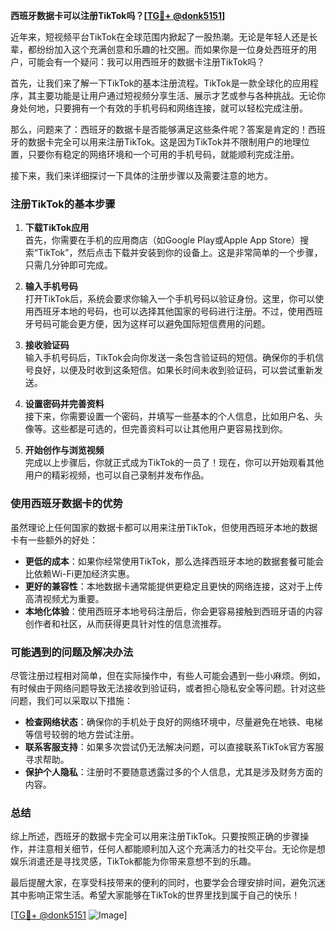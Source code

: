 **西班牙数据卡可以注册TikTok吗？[[TG💪+ @donk5151](https://t.me/s/donk5151)]**

近年来，短视频平台TikTok在全球范围内掀起了一股热潮。无论是年轻人还是长辈，都纷纷加入这个充满创意和乐趣的社交圈。而如果你是一位身处西班牙的用户，可能会有一个疑问：我可以用西班牙的数据卡注册TikTok吗？

首先，让我们来了解一下TikTok的基本注册流程。TikTok是一款全球化的应用程序，其主要功能是让用户通过短视频分享生活、展示才艺或参与各种挑战。无论你身处何地，只要拥有一个有效的手机号码和网络连接，就可以轻松完成注册。

那么，问题来了：西班牙的数据卡是否能够满足这些条件呢？答案是肯定的！西班牙的数据卡完全可以用来注册TikTok。这是因为TikTok并不限制用户的地理位置，只要你有稳定的网络环境和一个可用的手机号码，就能顺利完成注册。

接下来，我们来详细探讨一下具体的注册步骤以及需要注意的地方。

### 注册TikTok的基本步骤

1. **下载TikTok应用**  
   首先，你需要在手机的应用商店（如Google Play或Apple App Store）搜索“TikTok”，然后点击下载并安装到你的设备上。这是非常简单的一个步骤，只需几分钟即可完成。

2. **输入手机号码**  
   打开TikTok后，系统会要求你输入一个手机号码以验证身份。这里，你可以使用西班牙本地的号码，也可以选择其他国家的号码进行注册。不过，使用西班牙号码可能会更方便，因为这样可以避免国际短信费用的问题。

3. **接收验证码**  
   输入手机号码后，TikTok会向你发送一条包含验证码的短信。确保你的手机信号良好，以便及时收到这条短信。如果长时间未收到验证码，可以尝试重新发送。

4. **设置密码并完善资料**  
   接下来，你需要设置一个密码，并填写一些基本的个人信息，比如用户名、头像等。这些都是可选的，但完善资料可以让其他用户更容易找到你。

5. **开始创作与浏览视频**  
   完成以上步骤后，你就正式成为TikTok的一员了！现在，你可以开始观看其他用户的精彩视频，也可以自己录制并发布作品。

### 使用西班牙数据卡的优势

虽然理论上任何国家的数据卡都可以用来注册TikTok，但使用西班牙本地的数据卡有一些额外的好处：

- **更低的成本**：如果你经常使用TikTok，那么选择西班牙本地的数据套餐可能会比依赖Wi-Fi更加经济实惠。
- **更好的兼容性**：本地数据卡通常能提供更稳定且更快的网络连接，这对于上传高清视频尤为重要。
- **本地化体验**：使用西班牙本地号码注册后，你会更容易接触到西班牙语的内容创作者和社区，从而获得更具针对性的信息流推荐。

### 可能遇到的问题及解决办法

尽管注册过程相对简单，但在实际操作中，有些人可能会遇到一些小麻烦。例如，有时候由于网络问题导致无法接收到验证码，或者担心隐私安全等问题。针对这些问题，我们可以采取以下措施：

- **检查网络状态**：确保你的手机处于良好的网络环境中，尽量避免在地铁、电梯等信号较弱的地方尝试注册。
- **联系客服支持**：如果多次尝试仍无法解决问题，可以直接联系TikTok官方客服寻求帮助。
- **保护个人隐私**：注册时不要随意透露过多的个人信息，尤其是涉及财务方面的内容。

### 总结

综上所述，西班牙的数据卡完全可以用来注册TikTok。只要按照正确的步骤操作，并注意相关细节，任何人都能顺利加入这个充满活力的社交平台。无论你是想娱乐消遣还是寻找灵感，TikTok都能为你带来意想不到的乐趣。

最后提醒大家，在享受科技带来的便利的同时，也要学会合理安排时间，避免沉迷其中影响正常生活。希望大家能够在TikTok的世界里找到属于自己的快乐！

[[TG💪+ @donk5151](https://t.me/s/donk5151) ![Image](https://i.postimg.cc/rwNCRYN7/Snipaste-2025-04-30-17-27-05.png)]